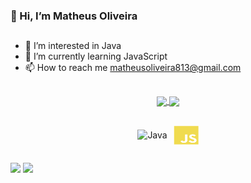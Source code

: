 
### 👋 Hi, I’m Matheus Oliveira
##
- 👀 I’m interested in Java 
- 🌱 I’m currently learning JavaScript
- 📫 How to reach me matheusoliveira813@gmail.com

##

<p align="center">
  <a href="https://github.com/Matheusoliveira813/github-readme-stats">
    <img
      align="center"
      height="145"
      src="https://github-readme-stats.vercel.app/api/top-langs/?username=Matheusoliveira813&layout=compact&theme=dracula"
    />
  </a>
  <a href="https://github.com/Matheusoliveira813/github-readme-stats">
    <img
      align="center"
      height="145"
      src="https://github-readme-stats.vercel.app/api?username=matheusoliveira813&show_icons=true&theme=dracula"
    />
  </a>
</p>
  <div style="display: inline_block" align="middle"><br>
    <img align="center" alt="Java" height="35" width="45" src="https://cdn.jsdelivr.net/gh/devicons/devicon/icons/java/java-original.svg" hspace="3" title="Java">
    <img align="center" alt="JavaScript" height="30" width="40" src="https://raw.githubusercontent.com/devicons/devicon/master/icons/javascript/javascript-plain.svg" hspace="3" title="JavaScript">
  </div>

##
  
  <div>
 <a href="https://www.linkedin.com/in/matheus-oliveira-ba4685253/" target="_blank"><img src="https://img.shields.io/badge/-LinkedIn-%230077B5?style=for-the-badge&logo=linkedin&logoColor=white" target="_blank"></a> 
 <a href = "mailto:matheusoliveira813@gmail.com"><img src="https://img.shields.io/badge/Gmail-D14836?style=for-the-badge&logo=gmail&logoColor=white" target="_blank"></a>
</div>
